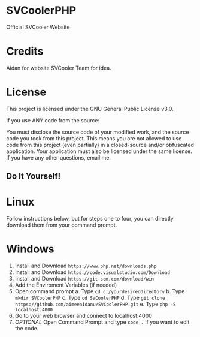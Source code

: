 # SVCoolerPHP
Official SVCooler Website

# Credits
Aidan for website
SVCooler Team for idea.

# License
This project is licensed under the GNU General Public License v3.0.

If you use ANY code from the source:

You must disclose the source code of your modified work, and the source code you took from this project. This means you are not allowed to use code from this project (even partially) in a closed-source and/or obfuscated application.
Your application must also be licensed under the same license.
If you have any other questions, email me.

## Do It Yourself!
# Linux
Follow instructions below, but for steps one to four, you can directly download them from your command prompt.
# Windows
1. Install and Download `https://www.php.net/downloads.php`
2. Install and Download `https://code.visualstudio.com/Download`
3. Install and Download `https://git-scm.com/download/win`
4. Add the Enviroment Variables (if needed)
5. Open command prompt 
   a. Type `cd c:/yourdesireddirectory`
   b. Type `mkdir SVCoolerPHP`
   c. Type `cd SVCoolerPHP`
   d. Type `git clone https://github.com/aimeeaidanu/SVCoolerPHP.git`
   e. Type `php -S localhost:4000`
6. Go to your web browser and connect to localhost:4000
7. *OPTIONAL* Open Command Prompt and type `code .` if you want to edit the code. 
